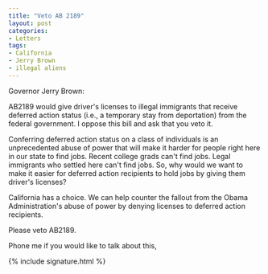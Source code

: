```yaml
---
title: "Veto AB 2189"
layout: post
categories:
- Letters
tags:
- California
- Jerry Brown
- illegal aliens
---
```


Governor Jerry Brown:

AB2189 would give driver's licenses to illegal immigrants that receive deferred action status (i.e., a temporary stay from deportation) from the federal government. I oppose this bill and ask that you veto it.

Conferring deferred action status on a class of individuals is an unprecedented abuse of power that will make it harder for people right here in our state to find jobs. Recent college grads can't find jobs. Legal immigrants who settled here can't find jobs. So, why would we want to make it easier for deferred action recipients to hold jobs by giving them driver's licenses?

California has a choice. We can help counter the fallout from the Obama Administration's abuse of power by denying licenses to deferred action recipients.

Please veto AB2189.

Phone me if you would like to talk about this,

{% include signature.html %}
